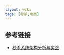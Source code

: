 ```yaml
---
layout: wiki
tags: [秒杀,电商]
---
```


## 参考链接

* [秒杀系统架构分析与实战](https://my.oschina.net/xianggao/blog/524943)
